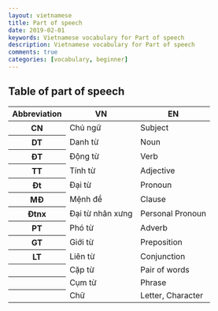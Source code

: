 ```yaml
---
layout: vietnamese
title: Part of speech
date: 2019-02-01
keywords: Vietnamese vocabulary for Part of speech
description: Vietnamese vocabulary for Part of speech
comments: true
categories: [vocabulary, beginner]
---
```


## Table of part of speech

<table class="table table-striped table-sm">
  <thead>
    <tr>
      <th>Abbreviation</th>
      <th>VN</th>
      <th>EN</th>
    </tr>
  </thead>
  <tbody>
    <tr><th>CN</th><td>Chủ ngữ</td><td>Subject</td></tr>
    <tr><th>DT</th><td>Danh từ</td><td>Noun</td></tr>
    <tr><th>ĐT</th><td>Động từ</td><td>Verb</td></tr>
    <tr><th>TT</th><td>Tính từ</td><td>Adjective</td></tr>
    <tr><th>Đt</th><td>Đại từ</td><td>Pronoun</td></tr>
    <tr><th>MĐ</th><td>Mệnh đề</td><td>Clause</td></tr>
    <tr><th>Đtnx</th><td>Đại từ nhân xưng</td><td>Personal Pronoun</td></tr>
    <tr><th>PT</th><td>Phó từ</td><td>Adverb</td></tr>
    <tr><th>GT</th><td>Giới từ</td><td>Preposition</td></tr>
    <tr><th>LT</th><td>Liên từ </td><td>Conjunction</td></tr>
    <tr><th></th><td>Cặp từ</td><td>Pair of words</td></tr>
    <tr><th></th><td>Cụm từ</td><td>Phrase</td></tr>
    <tr><th></th><td>Chữ</td><td>Letter, Character</td></tr>
  </tbody>
</table>